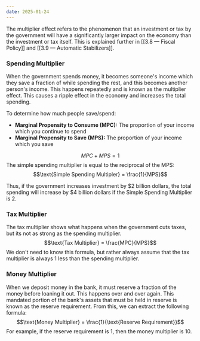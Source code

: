 ```yaml
---
date: 2025-01-24
---
```

The multiplier effect refers to the phenomenon that an investment or tax by the government will have a significantly larger impact on the economy than the investment or tax itself. This is explained further in [[3.8 — Fiscal Policy]] and [[3.9 — Automatic Stabilizers]].
### Spending Multiplier
When the government spends money, it becomes someone's income which they save a fraction of while spending the rest, and this becomes another person's income. This happens repeatedly and is known as the multiplier effect. This causes a ripple effect in the economy and increases the total spending.

To determine how much people save/spend:
- **Marginal Propensity to Consume (MPC):** The proportion of your income which you continue to spend 
- **Marginal Propensity to Save (MPS):** The proportion of your income which you save

$$MPC+MPS=1$$
The simple spending multiplier is equal to the reciprocal of the MPS:
$$\text{Simple Spending Multipler} = \frac{1}{MPS}$$

Thus, if the government increases investment by $2 billion dollars, the total spending will increase by $4 billion dollars if the Simple Spending Multiplier is 2.

### Tax Multiplier
The tax multiplier shows what happens when the government cuts taxes, but its not as strong as the spending multiplier.
$$\text{Tax Multiplier} = \frac{MPC}{MPS}$$
We don't need to know this formula, but rather always assume that the tax multiplier is always 1 less than the spending multiplier.

### Money Multiplier
When we deposit money in the bank, it must reserve a fraction of the money before loaning it out. This happens over and over again. This mandated portion of the bank's assets that must be held in reserve is known as the reserve requirement. From this, we can extract the following formula:
$$\text{Money Multiplier} = \frac{1}{\text{Reserve Requirement}}$$
For example, if the reserve requirement is 1, then the money multiplier is 10.

